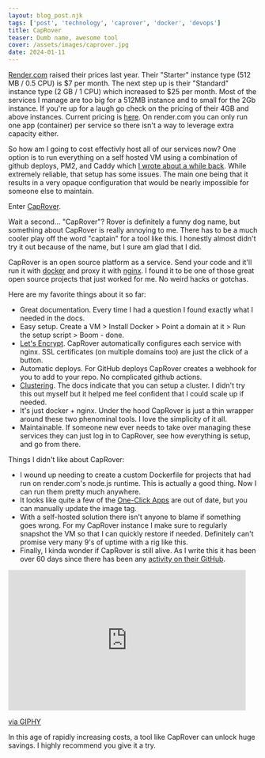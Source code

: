 ```yaml
---
layout: blog_post.njk
tags: ['post', 'technology', 'caprover', 'docker', 'devops']
title: CapRover
teaser: Dumb name, awesome tool
cover: /assets/images/caprover.jpg
date: 2024-01-11
---
```


[Render.com](https://render.com/) raised their prices last year. Their "Starter" instance type (512 MB / 0.5 CPU) is $7 per month. The next step up is their "Standard" instance type (2 GB / 1 CPU) which increased to $25 per month. Most of the services I manage are too big for a 512MB instance and to small for the 2Gb instance. If you're up for a laugh go check on the pricing of their 4GB and above instances. Current pricing is [here](https://render.com/pricing). On render.com you can only run one app (container) per service so there isn't a way to leverage extra capacity either.

So how am I going to cost effectivly host all of our services now? One option is to run everything on a self hosted VM using a combination of github deploys, PM2, and Caddy which [I wrote about a while back](https://dev.to/aaronblondeau/automatic-deploys-with-pm2-caddy-and-github-actions-5455). While extremely reliable, that setup has some issues. The main one being that it results in a very opaque configuration that would be nearly impossible for someone else to maintain.

Enter [CapRover](https://caprover.com/). 

Wait a second... "CapRover"?  Rover is definitely a funny dog name, but something about CapRover is really annoying to me. There has to be a much cooler play off the word "captain" for a tool like this. I honestly almost didn't try it out because of the name, but I sure am glad that I did.

CapRover is an open source platform as a service. Send your code and it'll run it with [docker](https://www.docker.com/) and proxy it with [nginx](https://www.nginx.com/). I found it to be one of those great open source projects that just worked for me. No weird hacks or gotchas.

Here are my favorite things about it so far:
- Great documentation. Every time I had a question I found exactly what I needed in the docs.
- Easy setup. Create a VM > Install Docker > Point a domain at it > Run the setup script > Boom - done.
- [Let's Encrypt](https://letsencrypt.org/). CapRover automatically configures each service with nginx. SSL certificates (on multiple domains too) are just the click of a button.
- Automatic deploys. For GitHub deploys CapRover creates a webhook for you to add to your repo. No complicated github actions.
- [Clustering](https://caprover.com/docs/app-scaling-and-cluster.html). The docs indicate that you can setup a cluster. I didn't try this out myself but it helped me feel confident that I could scale up if needed. 
- It's just docker + nginx. Under the hood CapRover is just a thin wrapper around these two phenominal tools. I love the simplicity of it all.
- Maintainable. If someone new ever needs to take over managing these services they can just log in to CapRover, see how everything is setup, and go from there.

Things I didn't like about CapRover:
- I wound up needing to create a custom Dockerfile for projects that had run on render.com's node.js runtime. This is actually a good thing. Now I can run them pretty much anywhere.
- It looks like quite a few of the [One-Click Apps](https://caprover.com/docs/one-click-apps.html) are out of date, but you can manually update the image tag.
- With a self-hosted solution there isn't anyone to blame if something goes wrong. For my CapRover instance I make sure to regularly snapshot the VM so that I can quickly restore if needed. Definitely can't promise very many 9's of uptime with a rig like this.
- Finally, I kinda wonder if CapRover is still alive. As I write this it has been over 60 days since there has been any [activity on their GitHub](https://github.com/caprover/caprover/activity).

<iframe src="https://giphy.com/embed/eRppSyIp9brag" width="480" height="284" frameBorder="0" class="giphy-embed" allowFullScreen></iframe><p><a href="https://giphy.com/gifs/dumb-and-dumber-jim-carrey-eRppSyIp9brag">via GIPHY</a></p>

In this age of rapidly increasing costs, a tool like CapRover can unlock huge savings. I highly recommend you give it a try.
